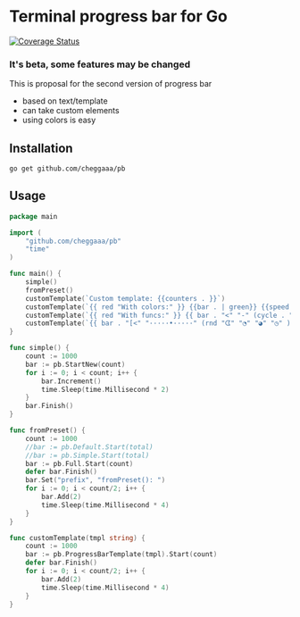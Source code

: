 # Terminal progress bar for Go  

[![Coverage Status](https://coveralls.io/repos/github/cheggaaa/pb/badge.svg?branch=v2)](https://coveralls.io/github/cheggaaa/pb?branch=v2)

### It's beta, some features may be changed

This is proposal for the second version of progress bar   
- based on text/template   
- can take custom elements   
- using colors is easy   

## Installation

```
go get github.com/cheggaaa/pb
```   

## Usage   

```Go
package main

import (
	"github.com/cheggaaa/pb"
	"time"
)

func main() {
	simple()
	fromPreset()
	customTemplate(`Custom template: {{counters . }}`)
	customTemplate(`{{ red "With colors:" }} {{bar . | green}} {{speed . | blue }}`)
	customTemplate(`{{ red "With funcs:" }} {{ bar . "<" "-" (cycle . "↖" "↗" "↘" "↙" ) "." ">"}} {{speed . | rndcolor }}`)
	customTemplate(`{{ bar . "[<" "·····•·····" (rnd "ᗧ" "◔" "◕" "◷" ) "•" ">]"}}`)
}

func simple() {
	count := 1000
	bar := pb.StartNew(count)
	for i := 0; i < count; i++ {
		bar.Increment()
		time.Sleep(time.Millisecond * 2)
	}
	bar.Finish()
}

func fromPreset() {
	count := 1000
	//bar := pb.Default.Start(total)
	//bar := pb.Simple.Start(total)
	bar := pb.Full.Start(count)
	defer bar.Finish()
	bar.Set("prefix", "fromPreset(): ")
	for i := 0; i < count/2; i++ {
		bar.Add(2)
		time.Sleep(time.Millisecond * 4)
	}
}

func customTemplate(tmpl string) {
	count := 1000
	bar := pb.ProgressBarTemplate(tmpl).Start(count)
	defer bar.Finish()
	for i := 0; i < count/2; i++ {
		bar.Add(2)
		time.Sleep(time.Millisecond * 4)
	}
}

```
